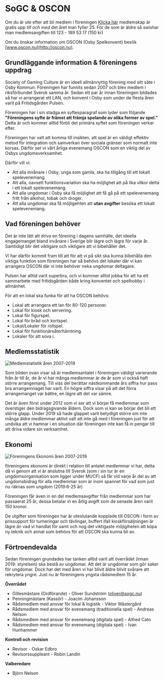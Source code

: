 # SoGC & OSCON
Om du är ute efter att bli medlem i föreningen [Klicka här](https://ebas.sverok.se/signups/index/5611) medlemskap är gratis upp *till och med* det året man fyller 25. För de som är äldre så swishar man medlemsavgiften till 123 - 189 53 17 (150 kr)

Om du önskar information om OSCON (Osby Spelkonvent) besök [www.oscon.nu](http://oscon.nu).

## Grundläggande information & föreningens uppdrag
Society of Gaming Culture är en ideell allmännyttig förening med sitt säte i Osby Kommun. Föreningen har funnits sedan 2007 och blev medlem i riksförbundet Sverok samma år. Sedan ett par år innan föreningen bildades så har vi arrangerat ett LAN, och konvent i Osby som under de flesta åren varit på Fritidsgården Pulsen.

Föreningen har i sin stadga en syftesparagraf som lyder som följande **"Föreningens syfte är främst att främja spelande av olika former av spel."** Detta är och kommer alltid förbli det primära syftet som föreningen verkar efter.

Föreningen har valt att komma till insikten, att spel är en väldigt effektiv metod för integration och samverkan över sociala gränser som normalt inte korsas. Därför ser vi vårt årliga evenemang OSCON som en viktig del av Osbys ungdomsverksamhet.

Därför vill vi:
* Att alla invånare i Osby, unga som gamla, ska ha tillgång till ett lokalt spelevenemang.
* Att alla, oavsett funktionsvariation ska ha möjlighet att på lika vilkor delta i ett lokalt spelevenemang.
* Att alla ungdomar i Osby ska få möjlighet att få gå på ett spelevenemang fritt från alkohol, tobak och droger.
* Att alla ungdomar ska få möjligehten att **utan avgifter** besöka ett lokalt spelevenemang.

## Vad föreningen behöver
Det är inte lätt att driva en förening i dagens samhälle, det ideella engagemanget bland invånare i Sverige blir lägre och lägre för varje år. Samtidigt blir det viktigare och viktigare att vi bibehåller det.

Vi har därför kommit fram till att för att vi på sikt ska kunna bibehålla den viktiga funktion som föreningen har så behövs det lokaler där vi kan arrangera OSCON där vi inte behöver neka ungdomar deltagare.

Pulsen har alltid varit superbra, och vi kommer alltid jobba för att ha ett sammarbete med fritidsgården både kring konventet och spelhobby i allmänhet.

För att en lokal ska funka för att ha OSCON behövs:
* Lokal att arrangera ett lan för 80-120 personer.
* Lokal för kiosk och servering.
* Lokal för figurspel.
* Lokal för bräd och kortspel.
* Lokal/Lokaler för rollspel.
* Lokal för funktionärsåterhämtning.
* Lokaler för att sova i.

## Medlemsstatistik
![Medlemstatistik åren 2007-2019](https://docs.google.com/spreadsheets/u/1/d/e/2PACX-1vQyCLhru_Zuf7rjVxeE2yKytvCaxn4tUIGxrBZEyMjibMrlHH8_vPyyYxbPUrGN2hPGuMNc_Un-xibY/pubchart?oid=1678863216&format=image)

Som bilden ovan visar så är medlemsantalet i föreningen väldigt varierande från år till år, de år vi har många medlemmar är de år som vi också haft större arrangemang. Till viss del berättar nästkommande års siffra hur pass bra arrangemnaget har varit. En högre siffra visar på att det förra arrangemanget var bättre, en lägre att det var sämre.

Det är även först under 2012 som vi ser att vi börjar få medlemmar som överstiger den bidragsgivande åldern. Dock som vi kan se börjar det bli ett större glapp. Under 2019 så hade glappet varit betydlgit större om inte många äldre medlemmar aktivt valt att inte gå med i föreningen just för att undvika att vi hamnar i en situation där föreningen inte kan få in pengar till att driva vidare sin verksamhet.

## Ekonomi
![Föreningens Ekonomi åren 2007-2019](https://docs.google.com/spreadsheets/d/e/2PACX-1vQyCLhru_Zuf7rjVxeE2yKytvCaxn4tUIGxrBZEyMjibMrlHH8_vPyyYxbPUrGN2hPGuMNc_Un-xibY/pubchart?oid=207046541&format=image)

föreningens ekonomi är direkt i relation till antalet medlemmar vi har, detta då vi genom att vi är anslutna till Sverok (som i sin tur är en ungdomsorganisation som ligger under MUCF) så får vid varje år del av att ungdomsbidrag för alla medlemmar som är inom spannet för vad som just nu räknas som ungdom (2019:6-25 år)

Föreningen får även in en del medlemsavgifter från medlemmar som har passaerat 25 år, dessa betalar in en årlig avgift som de senaste åren varit 150 kronor.

De utgifter som föreningen har är uteslutande kopplade till OSCON i form av prissupport för turneringar och tävlingar, buffert ifall kioskförsäljningen är lägre än vad vi handlat för samt och nog det viktigaste möjlgiheten att köpa ny teknik och annat som behövs för att OSCON ska kunna bli av.

## Förtroendevalda
Sedan föreningen grundades har tanken alltid varit att överrådet (innan 2019: styrelsen) ska bestå av ungdomar. Att det är ungdomar som gör saker för ungdomar. Dock har det med åren vi har blivit äldre blivit svårare att rekrytera yngre. Just nu är föreningens yngsta rådsmedlem 15 år.

**Överrådet**
* Gillesmästare (Ordförande) - Oliver Sundström (oliver@sogc.nu)
* Penningmästare (Kassör) - Joacim Johansson
* Rådsmedlem med ansvar för lokal & logistik - Viktor Wästergård
* Rådsmedlem med ansvar för evenemang (traditionella spel) - Andreas Nelson
* Rådsmedlem med ansvar för evenemang (digitala spel) - Alfred Cato
* Rådsmedlem med ansvar för evenemang (digitala spel) - Ivan Hunhammer

**Kontroll och revision**
* Revisor - Oskar Edbro
* Revisorssuppleant - Robin Landin

**Valberedare**
* Björn Nelson
